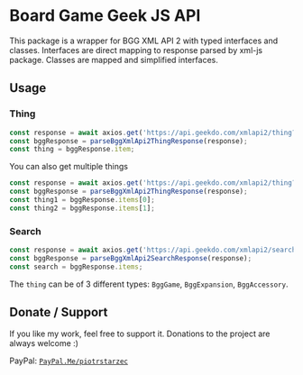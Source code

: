 # Board Game Geek JS API

This package is a wrapper for BGG XML API 2 with typed interfaces and classes. Interfaces are direct
mapping to response parsed by xml-js package. Classes are mapped and simplified interfaces.

## Usage

### Thing

```typescript
const response = await axios.get('https://api.geekdo.com/xmlapi2/thing?id=169786&versions=1');
const bggResponse = parseBggXmlApi2ThingResponse(response);
const thing = bggResponse.item;
```

You can also get multiple things

```typescript
const response = await axios.get('https://api.geekdo.com/xmlapi2/thing?id=170416,169786&versions=1');
const bggResponse = parseBggXmlApi2ThingResponse(response);
const thing1 = bggResponse.items[0];
const thing2 = bggResponse.items[1];
```

### Search

```typescript
const response = await axios.get('https://api.geekdo.com/xmlapi2/search?query=scythe');
const bggResponse = parseBggXmlApi2SearchResponse(response);
const search = bggResponse.items;
```

The `thing` can be of 3 different types: `BggGame`, `BggExpansion`, `BggAccessory`.

## Donate / Support

If you like my work, feel free to support it. Donations to the project are always welcome :)

PayPal: [`PayPal.Me/piotrstarzec`](https://paypal.me/piotrstarzec)
